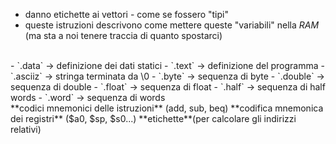 - danno etichette ai vettori - come se fossero "tipi"
- queste istruzioni descrivono come mettere queste "variabili" nella *RAM* (ma sta a noi tenere traccia di quanto spostarci)
<br/>
- `.data` -> definizione dei dati statici
- `.text` -> definizione del programma
- `.asciiz` -> stringa terminata da \0
- `.byte` -> sequenza di byte
- `.double` -> sequenza di double
- `.float` -> sequenza di float
- `.half` -> sequenza di half words
- `.word` -> sequenza di words
<br/>
**codici mnemonici delle istruzioni** (add, sub, beq)
**codifica mnemonica dei registri** ($a0, $sp, $s0...)
**etichette**(per calcolare gli indirizzi relativi)